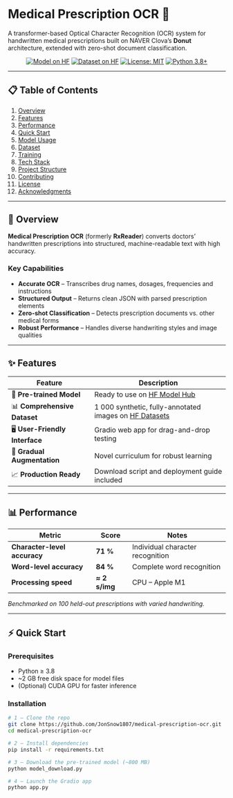 # Medical Prescription OCR 🏥

A transformer-based Optical Character Recognition (OCR) system for handwritten medical prescriptions built on NAVER Clova’s **Donut** architecture, extended with zero-shot document classification.

<div align="center">

[![Model on HF](https://huggingface.co/datasets/huggingface/badges/resolve/main/model-on-hf-md.svg)](https://huggingface.co/chinmays18/medical-prescription-ocr)
[![Dataset on HF](https://huggingface.co/datasets/huggingface/badges/resolve/main/dataset-on-hf-md.svg)](https://huggingface.co/datasets/chinmays18/medical-prescription-dataset)
[![License: MIT](https://img.shields.io/badge/License-MIT-yellow.svg)](LICENSE)
[![Python 3.8+](https://img.shields.io/badge/python-3.8+-blue.svg)](https://www.python.org/downloads/)

</div>

---

## 📋 Table of Contents
1. [Overview](#-overview)
2. [Features](#-features)
3. [Performance](#-performance)
4. [Quick Start](#-quick-start)
5. [Model Usage](#-model-usage)
6. [Dataset](#-dataset)
7. [Training](#-training)
8. [Tech Stack](#️-tech-stack)
9. [Project Structure](#-project-structure)
10. [Contributing](#-contributing)
11. [License](#-license)
12. [Acknowledgments](#-acknowledgments)

---

## 🚀 Overview

**Medical Prescription OCR** (formerly **RxReader**) converts doctors’ handwritten prescriptions into structured, machine-readable text with high accuracy.

### Key Capabilities
- **Accurate OCR** – Transcribes drug names, dosages, frequencies and instructions  
- **Structured Output** – Returns clean JSON with parsed prescription elements  
- **Zero-shot Classification** – Detects prescription documents vs. other medical forms  
- **Robust Performance** – Handles diverse handwriting styles and image qualities  

---

## ✨ Features

| Feature | Description |
|---------|-------------|
| 🤖 **Pre-trained Model** | Ready to use on [HF Model Hub](https://huggingface.co/chinmays18/medical-prescription-ocr) |
| 📊 **Comprehensive Dataset** | 1 000 synthetic, fully-annotated images on [HF Datasets](https://huggingface.co/datasets/chinmays18/medical-prescription-dataset) |
| 🖥️ **User-Friendly Interface** | Gradio web app for drag-and-drop testing |
| 🔄 **Gradual Augmentation** | Novel curriculum for robust learning |
| 📈 **Production Ready** | Download script and deployment guide included |

---

## 📊 Performance

| Metric | Score | Notes |
|--------|-------|-------|
| **Character-level accuracy** | **71 %** | Individual character recognition |
| **Word-level accuracy** | **84 %** | Complete word recognition |
| **Processing speed** | **≈ 2 s/img** | CPU – Apple M1 |

*Benchmarked on 100 held-out prescriptions with varied handwriting.*

---

## ⚡ Quick Start

### Prerequisites
* Python ≥ 3.8  
* ~2 GB free disk space for model files  
* (Optional) CUDA GPU for faster inference  

### Installation

```bash
# 1 – Clone the repo
git clone https://github.com/JonSnow1807/medical-prescription-ocr.git
cd medical-prescription-ocr

# 2 – Install dependencies
pip install -r requirements.txt

# 3 – Download the pre-trained model (~800 MB)
python model_download.py

# 4 – Launch the Gradio app
python app.py
